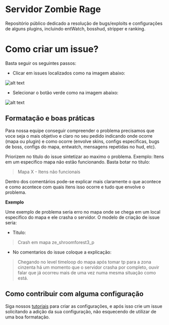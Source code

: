 # Servidor Zombie Rage

Repositório público dedicado a resolução de bugs/exploits e configurações de alguns plugins, incluindo entWatch, bosshud, stripper e ranking.

# Como criar um issue?

Basta seguir os seguintes passos:
  - Clicar em issues localizados como na imagem abaixo:
  
 ![alt text](https://i.imgur.com/rku44ZD.png)
 
  - Selecionar o botão verde como na imagem abaixo:
  
 ![alt text](https://i.imgur.com/wz4Ufn9.png?1)
 
## Formatação e boas práticas
Para nossa equipe conseguir compreender o problema precisamos que voce seja o mais objetivo e claro no seu pedido indicando onde ocorre (mapa ou plugin) e como ocorre (envolve skins, configs especificas, bugs de boss, configs do mapa, entwatch, mensagens repetidas no hud, etc).

Priorizem no titulo do issue sintetizar ao maximo o problema. Exemplo: Itens em um especifico mapa não estão funcionando. Basta botar no titulo:

>Mapa X - Itens não funcionais

Dentro dos comentários pode-se explicar mais claramente o que acontece e como acontece com quais itens isso ocorre e tudo que envolve o problema.

**Exemplo**

Ume exemplo de problema seria erro no mapa  onde se chega em um local especifico do mapa e ele crasha o servidor. O modelo de criação de issue seria:

  - Titulo:
 > Crash em mapa ze_shroomforest3_p
 
  - No comentarios do issue coloque a explicação:
 > Chegando no level timeloop do mapa após tomar tp para a zona cinzenta há um momento que o servidor crasha por completo, ouvir falar que já ocorreu mais de uma vez numa mesma situação como está.

## Como contribuir com alguma configuração
Siga nossos [tutoriais](/ZEConfigs/) para criar as configurações, e após isso crie um issue solicitando a adição da sua configuração, não esquecendo de utilizar de uma boa formatação.
